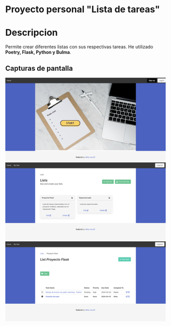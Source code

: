 # Proyecto personal "Lista de tareas"

# Descripcion
Permite crear diferentes listas con sus respectivas tareas.
He utilizado **Poetry, Flask, Python y Bulma**.

## Capturas de pantalla
<img src="images/home.png" alt="Captura del home" width="600"/>
<img src="images/lists.png" alt="Captura de listas" width="600"/>
<img src="images/tasks.png" alt="Captura de tareas" width="600"/>